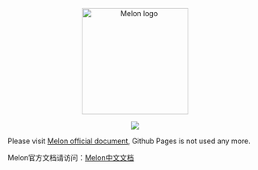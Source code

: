 <p align="center"><img width="210" src="https://github.com/Water-Melon/Melon/blob/master/docs/logo.png?raw=true" alt="Melon logo"></p>
<p align="center"><img src="https://img.shields.io/github/license/Water-Melon/Melang" /></p>



Please visit [Melon official document](http://doc.melonc.io/), Github Pages is not used any more.

Melon官方文档请访问：[Melon中文文档](http://doc.melonc.io/cn/)

<script type="text/javascript">window.location.href="http://doc.melonc.io/";</script>